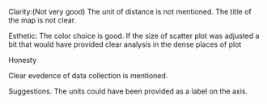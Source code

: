 Clarity:(Not very good)
The unit of distance is not mentioned.
The title of the map is not clear.

Esthetic: The color choice is good. If the size of scatter plot was adjusted a bit that would have provided clear analysis in the dense places of plot

Honesty

Clear evedence of data collection is mentioned.

Suggestions.
The units could have been provided as a label on the axis.

